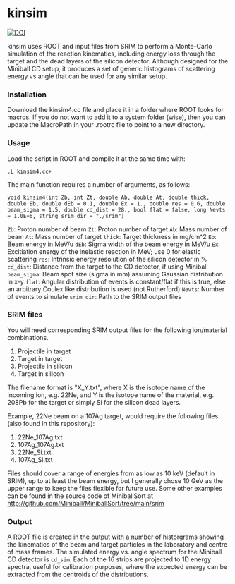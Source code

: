 # kinsim

[![DOI](https://zenodo.org/badge/119072900.svg)](https://zenodo.org/badge/latestdoi/119072900)

kinsim uses ROOT and input files from SRIM to perform a Monte-Carlo simulation of the reaction kinematics, including energy loss through the target and the dead layers of the silicon detector.
Although designed for the Miniball CD setup, it produces a set of generic histograms of scattering energy vs angle that can be used for any similar setup.


### Installation

Download the kinsim4.cc file and place it in a folder where ROOT looks for macros.
If you do not want to add it to a system folder (wise), then you can update the MacroPath in your .rootrc file to point to a new directory.

### Usage

Load the script in ROOT and compile it at the same time with:
```
.L kinsim4.cc+
```

The main function requires a number of arguments, as follows:
```
void kinsim4(int Zb, int Zt, double Ab, double At, double thick, double Eb, double dEb = 0.1, double Ex = 1., double res = 0.6, double beam_sigma = 1.5, double cd_dist = 28., bool flat = false, long Nevts = 1.0E+6, string srim_dir = "./srim")
```

`Zb`: Proton number of beam
`Zt`: Proton number of target
`Ab`: Mass number of beam
`At`: Mass number of target
`thick`: Target thickness in mg/cm^2
`Eb`: Beam energy in MeV/u
`dEb`: Sigma width of the beam energy in MeV/u
`Ex`: Excitiation energy of the inelastic reaction in MeV; use 0 for elastic scattering
`res`: Intrinsic energy resolution of the silicon detector in %
`cd_dist`: Distance from the target to the CD detector, if using Miniball
`beam_sigma`: Beam spot size (sigma in mm) assuming Gaussian distribution in x-y
`flat`: Angular distribution of events is constant/flat if this is true, else an arbitrary Coulex like distribution is used (not Rutherford)
`Nevts`: Number of events to simulate
`srim_dir`: Path to the SRIM output files


### SRIM files

You will need corresponding SRIM output files for the following ion/material combinations.

1. Projectile in target
2. Target in target
3. Projectile in silicon
4. Target in silicon

The filename format is "X_Y.txt", where X is the isotope name of the incoming ion, e.g. 22Ne, and Y is the isotope name of the material, e.g. 208Pb for the target or simply Si for the silicon dead layers.

Example, 22Ne beam on a 107Ag target, would require the following files (also found in this repository):

1. 22Ne_107Ag.txt
2. 107Ag_107Ag.txt
3. 22Ne_Si.txt
4. 107Ag_Si.txt

Files should cover a range of energies from as low as 10 keV (default in SRIM), up to at least the beam energy, but I generally chose 10 GeV as the upper range to keep the files flexible for future use.
Some other examples can be found in the source code of MiniballSort at http://github.com/Miniball/MiniballSort/tree/main/srim


### Output

A ROOT file is created in the output with a number of historgrams showing the kinematics of the beam and target particles in the laboratory and centre of mass frames.
The simulated energy vs. angle spectrum for the Miniball CD detector is `cd_sim`.
Each of the 16 strips are projected to 1D energy spectra, useful for calibration purposes, where the expected energy can be extracted from the centroids of the distributions.
